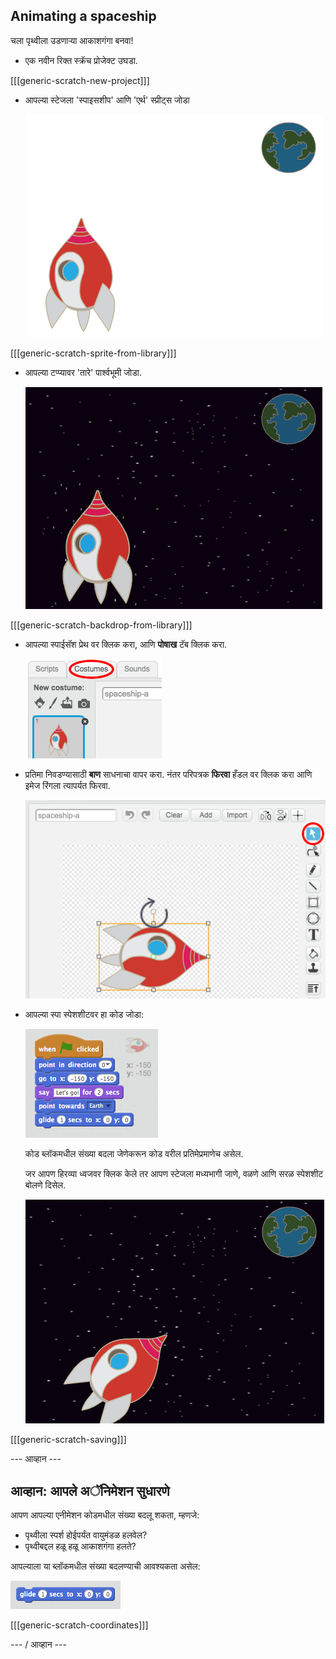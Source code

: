 ## Animating a spaceship

चला पृथ्वीला उडणाऱ्या आकाशगंगा बनवा!

+ एक नवीन रिक्त स्क्रॅच प्रोजेक्ट उघडा.

[[[generic-scratch-new-project]]]

+ आपल्या स्टेजला 'स्पाइसशीप' आणि 'एर्थ' स्प्रीट्स जोडा
    
    ![अंतरिक्ष आणि पृथ्वीवरील sprites](images/space-sprites.png)

[[[generic-scratch-sprite-from-library]]]

+ आपल्या टप्प्यावर 'तारे' पार्श्वभूमी जोडा.
    
    ![एक जागा पार्श्वभूमी](images/space-backdrop.png)

[[[generic-scratch-backdrop-from-library]]]

+ आपल्या स्पाईसॅश प्रेथ वर क्लिक करा, आणि **पोषाख** टॅब क्लिक करा.
    
    ![प्रेरणा पोशाख](images/space-costume.png)

+ प्रतिमा निवडण्यासाठी **बाण** साधनाचा वापर करा. नंतर परिपत्रक **फिरवा** हँडल वर क्लिक करा आणि इमेज रिंगला त्यापर्यत फिरवा.
    
    ![एक पोशाख फिरवत आहे](images/space-rotate.png)

+ आपल्या स्पा स्पेशशीटवर हा कोड जोडा:
    
    ![स्पेसशिप कोड](images/space-animate.png)
    
    कोड ब्लॉकमधील संख्या बदला जेणेकरून कोड वरील प्रतिमेप्रमाणेच असेल.
    
    जर आपण हिरव्या ध्वजवर क्लिक केले तर आपण स्टेजला मध्यभागी जाणे, वळणे आणि सरळ स्पेशशीट बोलणे दिसेल.
    
    ![स्पेसशीप अॅनिमेशन तपासत आहे](images/space-animate-stage.png)

[[[generic-scratch-saving]]]

\--- आव्हान \---

## आव्हान: आपले अॅनिमेशन सुधारणे

आपण आपल्या एनीमेशन कोडमधील संख्या बदलू शकता, म्हणजे:

+ पृथ्वीला स्पर्श होईपर्यंत वायुमंडळ हलवेल?
+ पृथ्वीबद्दल हळू हळू आकाशगंगा हलते?

आपल्याला या ब्लॉकमधील संख्या बदलण्याची आवश्यकता असेल:

![ग्लिग ब्लॉक](images/space-glide.png)

[[[generic-scratch-coordinates]]]

\--- / आव्हान \---